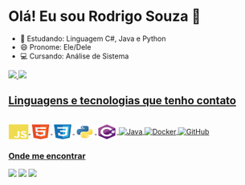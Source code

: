 <h1> Olá! Eu sou Rodrigo Souza  👋</h1>

- 🌱 Estudando: Linguagem C#, Java e Python 
- 😄 Pronome: Ele/Dele
- 💻 Cursando: Análise de Sistema

<div>
<a href="https://github.com/Rodrigo-Souza-Fonseca">
<img height="180em" src="https://github-readme-stats.vercel.app/api?username=Rodrigo-Souza-Fonseca&show_icons=true&theme=tokyonight&include_all_commits=true&count_private=true"/>
<img height="180em" src="https://github-readme-stats.vercel.app/api/top-langs/?username=Rodrigo-Souza-Fonseca&layout=compact&langs_count=7&theme=tokyonight"/>
</div>
<h2>Linguagens e tecnologias que tenho contato</h2> 
<div style="display: inline_block"><br>
  <img align="center" alt="JavaScript" height="30" width="40" src="https://raw.githubusercontent.com/devicons/devicon/master/icons/javascript/javascript-plain.svg">
  <img align="center" alt="HTML" height="30" width="40" src="https://raw.githubusercontent.com/devicons/devicon/master/icons/html5/html5-original.svg">
  <img align="center" alt="CSS" height="30" width="40" src="https://raw.githubusercontent.com/devicons/devicon/master/icons/css3/css3-original.svg">
  <img align="center" alt="Python" height="30" width="40" src="https://raw.githubusercontent.com/devicons/devicon/master/icons/python/python-original.svg">
  <img align="center" alt="Csharp" height="30" width="40" src="https://raw.githubusercontent.com/devicons/devicon/master/icons/csharp/csharp-original.svg">
  <img align="center" alt="Java" height="40" width="50" src="https://cdn.jsdelivr.net/gh/devicons/devicon/icons/java/java-original.svg">
  <img align="center" alt="Docker" height="60" width="70" src="https://cdn.jsdelivr.net/gh/devicons/devicon/icons/docker/docker-original.svg">
  <img align="center" alt="GitHub" height="60" width="70" src="https://cdn.jsdelivr.net/gh/devicons/devicon/icons/github/github-original-wordmark.svg">
</div>
<h3>Onde me encontrar</h3> 
<div> 
  <a href="https://discord.gg/wagxzStdcR" target="_blank"><img src="https://img.shields.io/badge/Discord-7289DA?style=for-the-badge&logo=discord&logoColor=white" target="_blank"></a> 
  <a href = "mailto:contatorafaballerini@gmail.com"><img src="https://img.shields.io/badge/-Gmail-%23333?style=for-the-badge&logo=gmail&logoColor=white" target="_blank"></a>
  <a href="https://www.www.linkedin.com/in/rodrigosouzafonseca" target="_blank"><img src="https://img.shields.io/badge/-LinkedIn-%230077B5?style=for-the-badge&logo=linkedin&logoColor=white" target="_blank"></a> 
  
</div>
